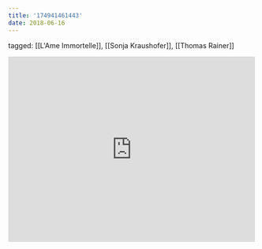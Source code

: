 ```yaml
---
title: '174941461443'
date: 2018-06-16
---
```

tagged: [[L'Ame Immortelle]], [[Sonja Kraushofer]], [[Thomas Rainer]]
<iframe allow="accelerometer; autoplay; clipboard-write; encrypted-media; gyroscope; picture-in-picture" allowfullscreen="" frameborder="0" height="375" id="youtube_iframe" src="https://www.youtube.com/embed/_sLhIJX-CHg?feature=oembed&amp;enablejsapi=1&amp;origin=https://safe.txmblr.com&amp;wmode=opaque" width="500"></iframe>